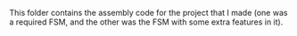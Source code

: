 This folder contains the assembly code for the project that I made (one was a required FSM, and the other was the FSM with some extra features in it).
